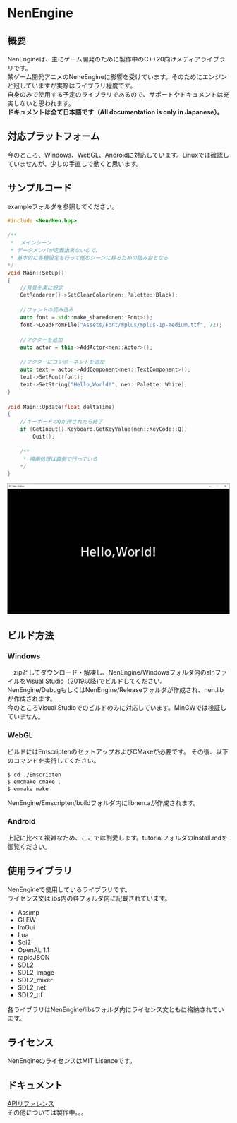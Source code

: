 # NenEngine
## 概要
 NenEngineは、主にゲーム開発のために製作中のC++20向けメディアライブラリです。  
 某ゲーム開発アニメのNeneEngineに影響を受けています。そのためにエンジンと冠していますが実際はライブラリ程度です。  
 自身のみで使用する予定のライブラリであるので、サポートやドキュメントは充実しないと思われます。  
 **ドキュメントは全て日本語です（All documentation is only in Japanese）。**

## 対応プラットフォーム
 今のところ、Windows、WebGL、Androidに対応しています。Linuxでは確認していませんが、少しの手直しで動くと思います。  

## サンプルコード
 exampleフォルダを参照してください。
``` c++
#include <Nen/Nen.hpp>

/**
 *  メインシーン
 * データメンバが定義出来ないので、
 * 基本的に各種設定を行って他のシーンに移るための踏み台となる
*/
void Main::Setup()
{
    //背景を黒に設定
    GetRenderer()->SetClearColor(nen::Palette::Black);

    //フォントの読み込み
    auto font = std::make_shared<nen::Font>();
    font->LoadFromFile("Assets/Font/mplus/mplus-1p-medium.ttf", 72);

    //アクターを追加
    auto actor = this->AddActor<nen::Actor>();

    //アクターにコンポーネントを追加
    auto text = actor->AddComponent<nen::TextComponent>();
    text->SetFont(font);
    text->SetString("Hello,World!", nen::Palette::White);
}

void Main::Update(float deltaTime)
{
    //キーボードのQが押されたら終了
    if (GetInput().Keyboard.GetKeyValue(nen::KeyCode::Q))
        Quit();

    /**
     * 描画処理は裏側で行っている
    */
}
```
![結果](https://github.com/Astomih/NenEngine/blob/main/example/result.png "result")

## ビルド方法
### Windows
　zipとしてダウンロード・解凍し、NenEngine/Windowsフォルダ内のslnファイルをVisual Studio（2019以降)でビルドしてください。  
 NenEngine/DebugもしくはNenEngine/Releaseフォルダが作成され、nen.libが作成されます。  
 今のところVisual Studioでのビルドのみに対応しています。MinGWでは検証していません。  
### WebGL
 ビルドにはEmscriptenのセットアップおよびCMakeが必要です。
 その後、以下のコマンドを実行してください。
 ```
 $ cd ./Emscripten  
 $ emcmake cmake .
 $ emmake make
 ```
 NenEngine/Emscripten/buildフォルダ内にlibnen.aが作成されます。
 ### Android
  上記に比べて複雑なため、ここでは割愛します。tutorialフォルダのInstall.mdを御覧ください。

## 使用ライブラリ
NenEngineで使用しているライブラリです。  
ライセンス文はlibs内の各フォルダ内に記載されています。
- Assimp
- GLEW
- ImGui
- Lua
- Sol2
- OpenAL 1.1
- rapidJSON
- SDL2
- SDL2_image
- SDL2_mixer
- SDL2_net
- SDL2_ttf
  
各ライブラリはNenEngine/libsフォルダ内にライセンス文ともに格納されています。

## ライセンス
 NenEngineのライセンスはMIT Lisenceです。

## ドキュメント
[APIリファレンス](https://astomih.github.io/NenEngine)  
その他については製作中。。。